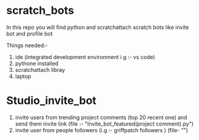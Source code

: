 # scratch_bots
In this repo you will find python and scratchattach scratch bots like invite bot and profile bot 


Things needed:- 
1. ide (integrated development environment i.g :- vs code)
2. pythone installed
3. scratchattach libray
4. laptop

# Studio_invite_bot
1. invite users from trending project comments (top 20 recent one) and send them invite link (file :- "Invite_bot_featured(project comment).py")
2. invite user from people followers (i.g :- griffpatch followers ) (file- "")
